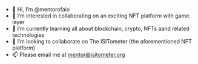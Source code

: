 - 👋 Hi, I’m @mentorofaio
- 👀 I’m interested in collaborating on an exciting NFT platform with game layer
- 🌱 I’m currently learning all about blockchain, crypto, NFTs aand related technologies
- 💞️ I’m looking to collaborate on The ISITometer (the aforementioned NFT platform)
- 📫 Please email me at mentor@isitometer.org

<!---
mentorofaio/mentorofaio is a ✨ special ✨ repository because its `README.md` (this file) appears on your GitHub profile.
You can click the Preview link to take a look at your changes.
--->
